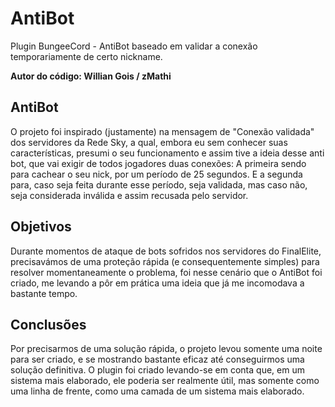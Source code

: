 # AntiBot
Plugin BungeeCord - AntiBot baseado em validar a conexão temporariamente de certo nickname.

**Autor do código: Willian Gois / zMathi**

## AntiBot
O projeto foi inspirado (justamente) na mensagem de "Conexão validada" dos servidores da Rede Sky, a qual, embora eu sem conhecer suas características, presumi o seu funcionamento e assim tive a ideia desse anti bot, que vai exigir de todos jogadores duas conexões: A primeira sendo para cachear o seu nick, por um período de 25 segundos. E a segunda para, caso seja feita durante esse período, seja validada, mas caso não, seja considerada inválida e assim recusada pelo servidor.

## Objetivos
Durante momentos de ataque de bots sofridos nos servidores do FinalElite, precisavámos de uma proteção rápida (e consequentemente simples) para resolver momentaneamente o problema, foi nesse cenário que o AntiBot foi criado, me levando a pôr em prática uma ideia que já me incomodava a bastante tempo.

## Conclusões
Por precisarmos de uma solução rápida, o projeto levou somente uma noite para ser criado, e se mostrando bastante eficaz até conseguirmos uma solução definitiva. O plugin foi criado levando-se em conta que, em um sistema mais elaborado, ele poderia ser realmente útil, mas somente como uma linha de frente, como uma camada de um sistema mais elaborado.
